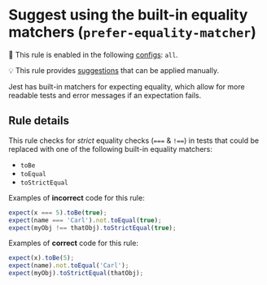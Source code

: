 # Suggest using the built-in equality matchers (`prefer-equality-matcher`)

💼 This rule is enabled in the following
[configs](https://github.com/jest-community/eslint-plugin-jest#shareable-configurations):
`all`.

💡 This rule provides
[suggestions](https://eslint.org/docs/developer-guide/working-with-rules#providing-suggestions)
that can be applied manually.

<!-- end rule header - generated by `yarn tools:regenerate-docs` -->

Jest has built-in matchers for expecting equality, which allow for more readable
tests and error messages if an expectation fails.

## Rule details

This rule checks for _strict_ equality checks (`===` & `!==`) in tests that
could be replaced with one of the following built-in equality matchers:

- `toBe`
- `toEqual`
- `toStrictEqual`

Examples of **incorrect** code for this rule:

```js
expect(x === 5).toBe(true);
expect(name === 'Carl').not.toEqual(true);
expect(myObj !== thatObj).toStrictEqual(true);
```

Examples of **correct** code for this rule:

```js
expect(x).toBe(5);
expect(name).not.toEqual('Carl');
expect(myObj).toStrictEqual(thatObj);
```
